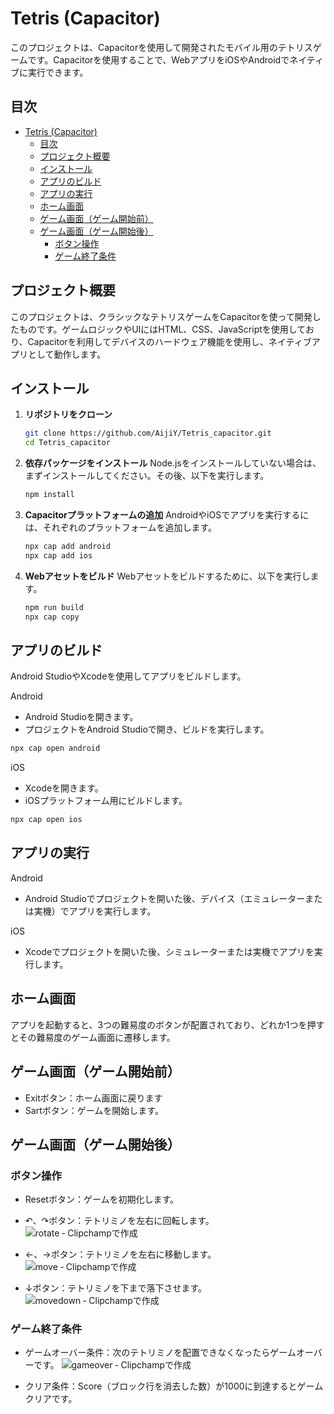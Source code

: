 # Tetris (Capacitor)

このプロジェクトは、Capacitorを使用して開発されたモバイル用のテトリスゲームです。Capacitorを使用することで、WebアプリをiOSやAndroidでネイティブに実行できます。

## 目次
- [Tetris (Capacitor)](#tetris-capacitor)
  - [目次](#目次)
  - [プロジェクト概要](#プロジェクト概要)
  - [インストール](#インストール)
  - [アプリのビルド](#アプリのビルド)
  - [アプリの実行](#アプリの実行)
  - [ホーム画面](#ホーム画面)
  - [ゲーム画面（ゲーム開始前）](#ゲーム画面ゲーム開始前)
  - [ゲーム画面（ゲーム開始後）](#ゲーム画面ゲーム開始後)
    - [ボタン操作](#ボタン操作)
    - [ゲーム終了条件](#ゲーム終了条件)

## プロジェクト概要

このプロジェクトは、クラシックなテトリスゲームをCapacitorを使って開発したものです。ゲームロジックやUIにはHTML、CSS、JavaScriptを使用しており、Capacitorを利用してデバイスのハードウェア機能を使用し、ネイティブアプリとして動作します。

## インストール

1. **リポジトリをクローン**
   
   ```bash
   git clone https://github.com/AijiY/Tetris_capacitor.git
   cd Tetris_capacitor
   ```

2. **依存パッケージをインストール**
   Node.jsをインストールしていない場合は、まずインストールしてください。その後、以下を実行します。

   ```bash
   npm install
   ```

3. **Capacitorプラットフォームの追加**
   AndroidやiOSでアプリを実行するには、それぞれのプラットフォームを追加します。

   ```bash
   npx cap add android
   npx cap add ios
   ```

4. **Webアセットをビルド**
   Webアセットをビルドするために、以下を実行します。

   ```bash
   npm run build
   npx cap copy
   ```

## アプリのビルド
   Android StudioやXcodeを使用してアプリをビルドします。

   Android
   - Android Studioを開きます。
   - プロジェクトをAndroid Studioで開き、ビルドを実行します。
   ```bash
   npx cap open android
   ```
   iOS
   - Xcodeを開きます。
   - iOSプラットフォーム用にビルドします。
   ```bash
   npx cap open ios
   ```

## アプリの実行
   Android
   - Android Studioでプロジェクトを開いた後、デバイス（エミュレーターまたは実機）でアプリを実行します。

   iOS
   - Xcodeでプロジェクトを開いた後、シミュレーターまたは実機でアプリを実行します。

## ホーム画面

アプリを起動すると、3つの難易度のボタンが配置されており、どれか1つを押すとその難易度のゲーム画面に遷移します。

## ゲーム画面（ゲーム開始前）
- Exitボタン：ホーム画面に戻ります
- Sartボタン：ゲームを開始します。

## ゲーム画面（ゲーム開始後）

### ボタン操作
- Resetボタン：ゲームを初期化します。
- ↶、↷ボタン：テトリミノを左右に回転します。
  ![rotate ‐ Clipchampで作成](https://github.com/user-attachments/assets/87af9738-0edd-45a1-a11e-d66c0d14ee43)
- ←、→ボタン：テトリミノを左右に移動します。
  ![move ‐ Clipchampで作成](https://github.com/user-attachments/assets/f09e3e99-1ae2-4674-a7a5-426bc9e516b0)

- ↓ボタン：テトリミノを下まで落下させます。
  ![movedown ‐ Clipchampで作成](https://github.com/user-attachments/assets/8b5e7f2a-dc5b-4eeb-b8a9-d5ee22976b60)


### ゲーム終了条件
- ゲームオーバー条件：次のテトリミノを配置できなくなったらゲームオーバーです。
  ![gameover ‐ Clipchampで作成](https://github.com/user-attachments/assets/9214baf8-8f66-4220-8e3f-8cb70433d020)

- クリア条件：Score（ブロック行を消去した数）が1000に到達するとゲームクリアです。
